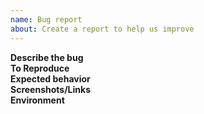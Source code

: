 ```yaml
---
name: Bug report
about: Create a report to help us improve
---
```


**Describe the bug**  
**To Reproduce**  
**Expected behavior**  
**Screenshots/Links**  
**Environment**
